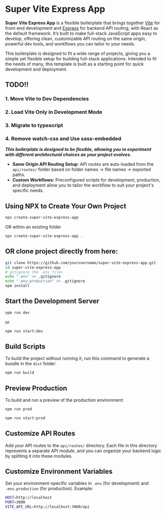 # Super Vite Express App

**Super Vite Express App** is a flexible boilerplate that brings together [Vite](https://vitejs.dev/) for front-end development and [Express](https://expressjs.com/) for backend API routing, with React as the default framework. It’s built to make full-stack JavaScript apps easy to develop, offering clean, customizable API routing on the same origin, powerful dev tools, and workflows you can tailor to your needs.

This boilerplate is designed to fit a wide range of projects, giving you a simple yet flexible setup for building full-stack applications. Intended to fit the needs of many, this template is built as a starting point for quick development and deployment.

## TODO!!

### 1. Move Vite to Dev Dependencies 

### 2. Load Vite Only in Development Mode

### 3. Migrate to typescript

### 4. Remove watch-css and Use sass-embedded

***This boilerplate is designed to be flexible, allowing you to experiment with different architectural choices as your project evolves.***

- **Same Origin API Routing Setup**: API routes are auto-loaded from the `api/routes/` folder based on folder names -> file names -> exported paths.
- **Custom Workflows**: Preconfigured scripts for development, production, and deployment allow you to tailor the workflow to suit your project's specific needs.

## Using NPX to Create Your Own Project
```bash
npx create-super-vite-express-app
```
OR within an existing folder
```bash
npx create-super-vite-express-app .
```

## OR clone project directly from here:
```bash
git clone https://github.com/yourusername/super-vite-express-app.git
cd super-vite-express-app
# gitignore the .env files
echo ".env" >> .gitignore
echo ".env.production" >> .gitignore
npm install
```

## Start the Development Server

```bash
npm run dev
```
or 
```bash
npm run start:dev
```

## Build Scripts

To build the project without running it, run this command to generate a bundle in the `dist` folder:

```bash
npm run build
```

## Preview Production
 
To build and run a preview of the production environment:

```bash
npm run prod
```

```bash
npm run start:prod
```

## **Customize API Routes**
Add your API routes to the `api/routes/` directory. Each file in this directory represents a separate API module, and you can organize your backend logic by splitting it into these modules.
    
## **Customize Environment Variables**
    
Set your environment-specific variables in `.env` (for development) and `.env.production` (for production). Example:

```bash
HOST=http://localhost
PORT=3000
VITE_API_URL=http://localhost:3000/api
```
